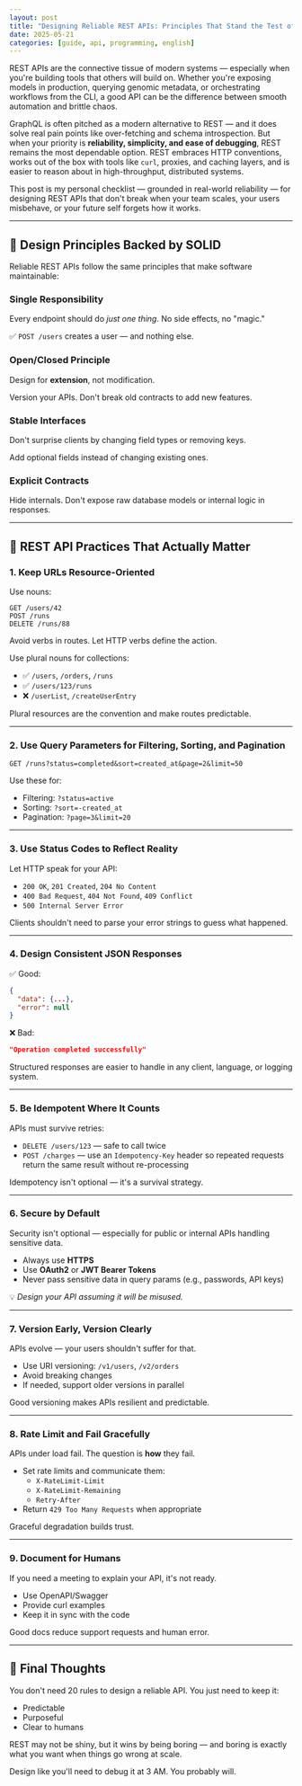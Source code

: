 ```yaml
---
layout: post
title: "Designing Reliable REST APIs: Principles That Stand the Test of Time"
date: 2025-05-21
categories: [guide, api, programming, english]
---
```


REST APIs are the connective tissue of modern systems — especially when you're building tools that others will build on. Whether you're exposing models in production, querying genomic metadata, or orchestrating workflows from the CLI, a good API can be the difference between smooth automation and brittle chaos.

GraphQL is often pitched as a modern alternative to REST — and it does solve real pain points like over-fetching and schema introspection. But when your priority is **reliability, simplicity, and ease of debugging**, REST remains the most dependable option. REST embraces HTTP conventions, works out of the box with tools like `curl`, proxies, and caching layers, and is easier to reason about in high-throughput, distributed systems.

This post is my personal checklist — grounded in real-world reliability — for designing REST APIs that don't break when your team scales, your users misbehave, or your future self forgets how it works.

---

## 🧱 Design Principles Backed by SOLID

Reliable REST APIs follow the same principles that make software maintainable:

### Single Responsibility
  
Every endpoint should do *just one thing*. No side effects, no "magic."  

✅ `POST /users` creates a user — and nothing else.

### Open/Closed Principle

Design for **extension**, not modification.  

Version your APIs. Don't break old contracts to add new features.

### Stable Interfaces

Don't surprise clients by changing field types or removing keys.

Add optional fields instead of changing existing ones.

### Explicit Contracts

Hide internals. Don't expose raw database models or internal logic in responses.

---

## 🔑 REST API Practices That Actually Matter

### 1. Keep URLs Resource-Oriented

Use nouns:

```http
GET /users/42
POST /runs
DELETE /runs/88
```

Avoid verbs in routes. Let HTTP verbs define the action.

Use plural nouns for collections:

- ✅ `/users`, `/orders`, `/runs`  
- ✅ `/users/123/runs`  
- ❌ `/userList`, `/createUserEntry`

Plural resources are the convention and make routes predictable.

---

### 2. Use Query Parameters for Filtering, Sorting, and Pagination

```http
GET /runs?status=completed&sort=created_at&page=2&limit=50
```

Use these for:

- Filtering: `?status=active`
- Sorting: `?sort=-created_at`
- Pagination: `?page=3&limit=20`

---

### 3. Use Status Codes to Reflect Reality

Let HTTP speak for your API:

- `200 OK`, `201 Created`, `204 No Content`
- `400 Bad Request`, `404 Not Found`, `409 Conflict`
- `500 Internal Server Error`

Clients shouldn't need to parse your error strings to guess what happened.

---

### 4. Design Consistent JSON Responses

✅ Good:

```json
{
  "data": {...},
  "error": null
}
```

❌ Bad:

```json
"Operation completed successfully"
```

Structured responses are easier to handle in any client, language, or logging system.

---

### 5. Be Idempotent Where It Counts

APIs must survive retries:

- `DELETE /users/123` — safe to call twice
- `POST /charges` — use an `Idempotency-Key` header so repeated requests return the same result without re-processing

Idempotency isn't optional — it's a survival strategy.

---

### 6. Secure by Default

Security isn't optional — especially for public or internal APIs handling sensitive data.

- Always use **HTTPS**
- Use **OAuth2** or **JWT Bearer Tokens**
- Never pass sensitive data in query params (e.g., passwords, API keys)

💡 _Design your API assuming it will be misused._

---

### 7. Version Early, Version Clearly

APIs evolve — your users shouldn't suffer for that.

- Use URI versioning: `/v1/users`, `/v2/orders`
- Avoid breaking changes
- If needed, support older versions in parallel

Good versioning makes APIs resilient and predictable.

---

### 8. Rate Limit and Fail Gracefully

APIs under load fail. The question is **how** they fail.

- Set rate limits and communicate them:
  - `X-RateLimit-Limit`
  - `X-RateLimit-Remaining`
  - `Retry-After`
- Return `429 Too Many Requests` when appropriate

Graceful degradation builds trust.

---

### 9. Document for Humans

If you need a meeting to explain your API, it's not ready.

- Use OpenAPI/Swagger
- Provide curl examples
- Keep it in sync with the code

Good docs reduce support requests and human error.

---

## 🧠 Final Thoughts

You don't need 20 rules to design a reliable API. You just need to keep it:

- Predictable
- Purposeful
- Clear to humans

REST may not be shiny, but it wins by being boring — and boring is exactly what you want when things go wrong at scale.

Design like you'll need to debug it at 3 AM. You probably will.

